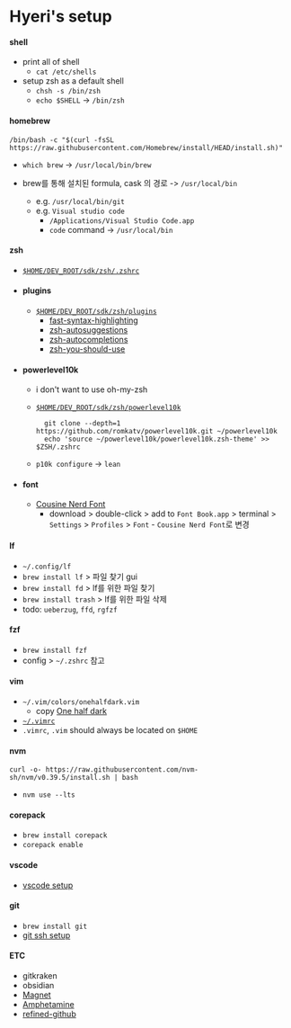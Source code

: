 # Hyeri's setup

#### shell
- print all of shell  
  - `cat /etc/shells`
- setup zsh as a default shell  
  - `chsh -s /bin/zsh`  
  - `echo $SHELL` -> `/bin/zsh`

#### homebrew
```
/bin/bash -c "$(curl -fsSL https://raw.githubusercontent.com/Homebrew/install/HEAD/install.sh)"
```
- `which brew` -> `/usr/local/bin/brew`

- brew를 통해 설치된 formula, cask 의 경로 -> `/usr/local/bin`
  - e.g. `/usr/local/bin/git`
  - e.g. `Visual studio code`  
      - `/Applications/Visual Studio Code.app`  
      - `code` command -> `/usr/local/bin` 

#### zsh
  - [`$HOME/DEV_ROOT/sdk/zsh/.zshrc`](/DEV_ROOT/sdk/zsh/.zshrc)<br>
  - #### plugins
    - [`$HOME/DEV_ROOT/sdk/zsh/plugins`](/DEV_ROOT/sdk/zsh/plugins/)<br>
      - [fast-syntax-highlighting](https://github.com/zdharma-continuum/fast-syntax-highlighting)
      - [zsh-autosuggestions](https://github.com/zsh-users/zsh-autosuggestions)
      - [zsh-autocompletions](https://github.com/marlonrichert/zsh-autocomplete)
      - [zsh-you-should-use](https://github.com/MichaelAquilina/zsh-you-should-use)
  - #### powerlevel10k
    - i don't want to use oh-my-zsh
    - [`$HOME/DEV_ROOT/sdk/zsh/powerlevel10k`](./DEV_ROOT/sdk/zsh/powerlevel10k/)

      ```
        git clone --depth=1 https://github.com/romkatv/powerlevel10k.git ~/powerlevel10k
        echo 'source ~/powerlevel10k/powerlevel10k.zsh-theme' >> $ZSH/.zshrc
      ```
    - `p10k configure` -> `lean`
  - #### font
    - [Cousine Nerd Font](https://www.nerdfonts.com/font-downloads)
        - download > double-click > add to `Font Book.app` > terminal > `Settings` > `Profiles` > `Font` -  `Cousine Nerd Font`로 변경


#### lf
- `~/.config/lf`
- `brew install lf` > 파일 찾기 gui
- `brew install fd` > lf를 위한 파일 찾기
- `brew install trash` > lf를 위한 파일 삭제
- todo: `ueberzug`, `ffd`, `rgfzf` 

#### fzf
- `brew install fzf`
- config > `~/.zshrc` 참고

#### vim
- `~/.vim/colors/onehalfdark.vim`
  - copy [One half dark](https://github.com/sonph/onehalf/blob/master/vim/colors/onehalfdark.vim)
- [`~/.vimrc`](.vimrc)
- `.vimrc`, `.vim` should always be located on `$HOME`

#### nvm
```
curl -o- https://raw.githubusercontent.com/nvm-sh/nvm/v0.39.5/install.sh | bash
```
- `nvm use --lts`

#### corepack
- `brew install corepack`
- `corepack enable`

#### vscode
- [vscode setup](./vscode)

#### git
- `brew install git`
- [git ssh setup](/about-git-setup.md)

#### ETC
- gitkraken
- obsidian
- [Magnet](https://apps.apple.com/us/app/magnet/id441258766?mt=12)
- [Amphetamine](https://apps.apple.com/kr/app/amphetamine/id937984704?mt=12)
- [refined-github](https://github.com/refined-github/refined-github)
